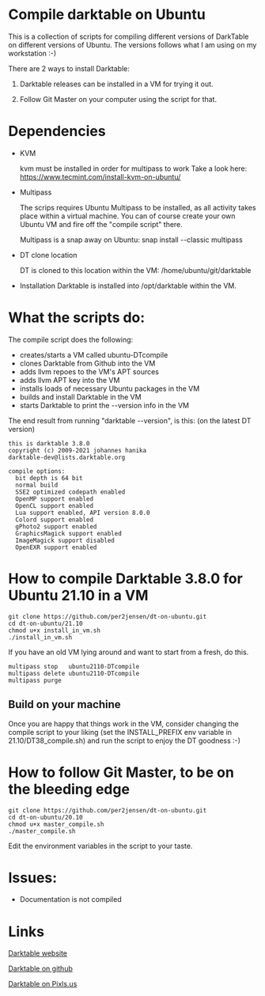 # Compile darktable on Ubuntu
This is a collection of scripts for compiling different versions of DarkTable 
on different versions of Ubuntu. The versions follows what I am using on my 
workstation :-)

There are 2 ways to install Darktable:
  1. Darktable releases can be installed in a VM for trying it out.
  
  2. Follow Git Master on your computer using the script for that.


# Dependencies
* KVM 

    kvm must be installed in order for multipass to work
    Take a look here: https://www.tecmint.com/install-kvm-on-ubuntu/

* Multipass
    
    The scrips requires Ubuntu Multipass to be installed, as all activity
    takes place within a virtual machine. You can of course create your own 
    Ubuntu VM and fire off the "compile script" there.

    Multipass is a snap away on Ubuntu: 
        snap install --classic multipass

* DT clone location

    DT is cloned to this location within the VM: /home/ubuntu/git/darktable

* Installation
    Darktable is installed into /opt/darktable within the VM.
      


# What the scripts do:
The compile script does the following:

*    creates/starts a VM called ubuntu<version>-DTcompile
*    clones Darktable from Github into the VM
*    adds llvm repoes to the VM's APT sources
*    adds llvm APT key into the VM
*    installs loads of necessary Ubuntu packages in the VM
*    builds and install Darktable in the VM
*    starts Darktable to print the --version info in the VM

The end result from running "darktable --version", is this: (on the latest DT version)
````
this is darktable 3.8.0
copyright (c) 2009-2021 johannes hanika
darktable-dev@lists.darktable.org

compile options:
  bit depth is 64 bit
  normal build
  SSE2 optimized codepath enabled
  OpenMP support enabled
  OpenCL support enabled
  Lua support enabled, API version 8.0.0
  Colord support enabled
  gPhoto2 support enabled
  GraphicsMagick support enabled
  ImageMagick support disabled
  OpenEXR support enabled

````
 

# How to compile Darktable 3.8.0 for Ubuntu 21.10 in a VM
    git clone https://github.com/per2jensen/dt-on-ubuntu.git
    cd dt-on-ubuntu/21.10
    chmod u+x install_in_vm.sh
    ./install_in_vm.sh


If you have an old VM lying around and want to start from a fresh, do this.

    multipass stop   ubuntu2110-DTcompile
    multipass delete ubuntu2110-DTcompile
    multipass purge 


## Build on your machine
Once you are happy that things work in the VM, consider changing
the compile script to your liking (set the INSTALL_PREFIX env variable in 21.10/DT38_compile.sh)
and run the script to enjoy the DT goodness :-)



# How to follow Git Master, to be on the bleeding edge
    git clone https://github.com/per2jensen/dt-on-ubuntu.git
    cd dt-on-ubuntu/20.10
    chmod u+x master_compile.sh
    ./master_compile.sh

Edit the environment variables in the script to your taste.



# Issues:
*    Documentation is not compiled
  
# Links
  [Darktable website](https://www.darktable.org/)
  
  [Darktable on github](https://github.com/darktable-org/darktable)
  
  [Darktable on Pixls.us](https://discuss.pixls.us/c/software/darktable/19)
